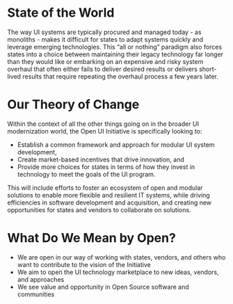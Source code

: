 # State of the World

The way UI systems are typically procured and managed today - as monoliths - makes it difficult for states to adapt systems quickly and leverage emerging technologies. This “all or nothing” paradigm also forces states into a choice between maintaining their legacy technology far longer than they would like or embarking on an expensive and risky system overhaul that often either fails to deliver desired results or delivers short-lived results that require repeating the overhaul process a few years later. 

# Our Theory of Change

Within the context of all the other things going on in the broader UI modernization world, the Open UI Initiative is specifically looking to:  
* Establish a common framework and approach for modular UI system development, 
* Create market-based incentives that drive innovation, and 
* Provide more choices for states in terms of how they invest in technology to meet the goals of the UI program. 

This will include efforts to foster an ecosystem of open and modular solutions to enable more flexible and resilient IT systems, while driving efficiencies in software development and acquisition, and creating new opportunities for states and vendors to collaborate on solutions. 

# What Do We Mean by Open? 
* We are open in our way of working with states, vendors, and others who want to contribute to the vision of the Initiative
* We aim to open the UI technology marketplace to new ideas, vendors, and approaches​
* We see value and opportunity in Open Source software and communities 

